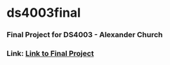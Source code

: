 # ds4003final

### Final Project for DS4003 - Alexander Church

### Link: [Link to Final Project](https://ds4003final.onrender.com/)

